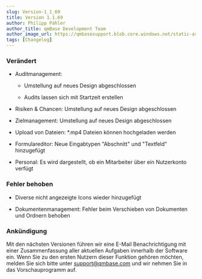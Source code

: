 ```yaml
---
slug: Version-1_1_69
title: Version 1.1.69
author: Philipp Pähler
author_title: qmBase Development Team
author_image_url: https://qmbasesupport.blob.core.windows.net/static-assets/img/persons/paehler_round.png
tags: [Changelog]
---
```

### Verändert

*   Auditmanagement:

    *   Umstellung auf neues Design abgeschlossen 

    *   Audits lassen sich mit Startzeit erstellen

*   Risiken & Chancen: Umstellung auf neues Design abgeschlossen

*   Zielmanagement: Umstellung auf neues Design abgeschlossen

*   Upload von Dateien: *.mp4 Dateien können hochgeladen werden

*   Formulareditor: Neue Eingabtypen "Abschnitt" und "Textfeld" hinzugefügt

*   Personal: Es wird dargestellt, ob ein Mitarbeiter über ein Nutzerkonto verfügt

### Fehler behoben

*   Diverse nicht angezeigte Icons wieder hinzugefügt

*   Dokumentenmanagement: Fehler beim Verschieben von Dokumenten und Ordnern behoben

### Ankündigung

Mit den nächsten Versionen führen wir eine E-Mail Benachrichtigung mit einer Zusammenfassung aller aktuellen Aufgaben innerhalb der Software ein. Wenn Sie zu den ersten Nutzern dieser Funktion gehören möchten, melden Sie sich bitte unter [support@qmbase.com](mailto:support@qmbase.com) und wir nehmen Sie in das Vorschauprogramm auf.